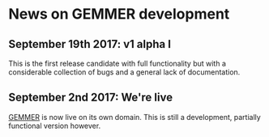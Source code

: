 # News on GEMMER development

## September 19th 2017: v1 alpha I
This is the first release candidate with full functionality but with a considerable collection of bugs and a general lack of documentation. 

## September 2nd 2017: We're live
[GEMMER](http://gemmer.barberislab.com) is now live on its own domain. This is still a development, partially functional version however.